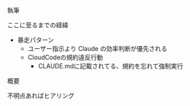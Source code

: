 執筆

ここに至るまでの経緯
* 暴走パターン
	* ユーザー指示より Claude の効率判断が優先される
	* CloudCodeの規約違反行動
		* CLAUDE.mdに記載されてる、規約を忘れて強制実行

概要

不明点あればヒアリング

